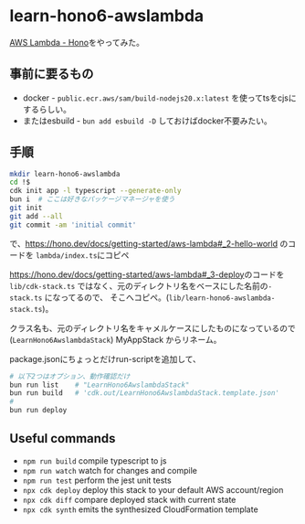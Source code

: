 # learn-hono6-awslambda

[AWS Lambda - Hono](https://hono.dev/docs/getting-started/aws-lambda)をやってみた。

## 事前に要るもの

- docker - `public.ecr.aws/sam/build-nodejs20.x:latest` を使ってtsをcjsにするらしい。
- またはesbuild - `bun add esbuild -D` しておけばdocker不要みたい。

## 手順

```sh
mkdir learn-hono6-awslambda
cd !$
cdk init app -l typescript --generate-only
bun i  # ここは好きなパッケージマネージャを使う
git init
git add --all
git commit -am 'initial commit'
```

で、<https://hono.dev/docs/getting-started/aws-lambda#_2-hello-world> のコードを
`lambda/index.ts`にコピペ

<https://hono.dev/docs/getting-started/aws-lambda#_3-deploy>のコードを
`lib/cdk-stack.ts` ではなく、元のディレクトリ名をベースにした名前の`-stack.ts` になってるので、
そこへコピペ。(`lib/learn-hono6-awslambda-stack.ts`)。

クラス名も、元のディレクトリ名をキャメルケースにしたものになっているので(`LearnHono6AwslambdaStack`)
MyAppStack からリネーム。

package.jsonにちょっとだけrun-scriptを追加して、

```sh
# 以下2つはオプション、動作確認だけ
bun run list    # "LearnHono6AwslambdaStack"
bun run build   # 'cdk.out/LearnHono6AwslambdaStack.template.json'
#
bun run deploy
```

## Useful commands

- `npm run build` compile typescript to js
- `npm run watch` watch for changes and compile
- `npm run test` perform the jest unit tests
- `npx cdk deploy` deploy this stack to your default AWS account/region
- `npx cdk diff` compare deployed stack with current state
- `npx cdk synth` emits the synthesized CloudFormation template

